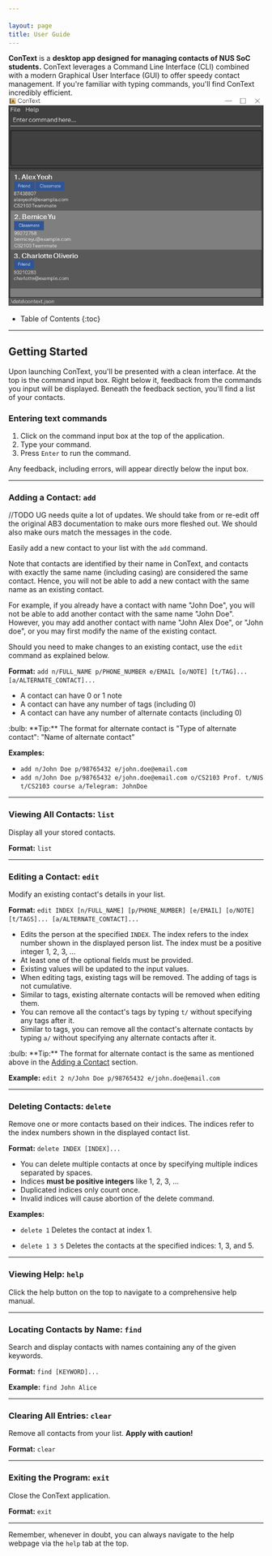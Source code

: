 ```yaml
---

layout: page
title: User Guide
---
```


**ConText** is a **desktop app designed for managing contacts of NUS SoC students.** ConText leverages a Command Line Interface (CLI) combined with a modern Graphical User Interface (GUI) to offer speedy contact management. If you're familiar with typing commands, you'll find ConText incredibly efficient.
![ConText UI](images/Ui.png)

* Table of Contents
  {:toc}

---

## Getting Started

Upon launching ConText, you'll be presented with a clean interface. At the top is the command input box. Right below it, feedback from the commands you input will be displayed. Beneath the feedback section, you'll find a list of your contacts.

### Entering text commands

1. Click on the command input box at the top of the application.
2. Type your command.
3. Press `Enter` to run the command.

Any feedback, including errors, will appear directly below the input box.

---

### Adding a Contact: `add`

//TODO UG needs quite a lot of updates. We should take from or re-edit off the original AB3 documentation to make ours more fleshed out. We should also make ours match the messages in the code.

Easily add a new contact to your list with the `add` command.

Note that contacts are identified by their name in ConText, and contacts with exactly the same name (including casing) are considered the same contact. 
Hence, you will not be able to add a new contact with the same name as an existing contact.

For example, if you already have a contact with name "John Doe", you will not be able to add another contact with the same name "John Doe".
However, you may add another contact with name "John Alex Doe", or "John doe", or you may first modify the name of the existing contact. 

Should you need to make changes to an existing contact, use the `edit` command as explained below. 

**Format:**
`add n/FULL_NAME p/PHONE_NUMBER e/EMAIL [o/NOTE] [t/TAG]... [a/ALTERNATE_CONTACT]...`

* A contact can have 0 or 1 note
* A contact can have any number of tags (including 0)
* A contact can have any number of alternate contacts (including 0)

<div markdown="span" class="alert alert-primary">:bulb: **Tip:**
The format for alternate contact is "Type of alternate contact": "Name of alternate contact"
</div>

**Examples:**
- `add n/John Doe p/98765432 e/john.doe@email.com`
- `add n/John Doe p/98765432 e/john.doe@email.com o/CS2103 Prof. t/NUS t/CS2103 course a/Telegram: JohnDoe`

---

### Viewing All Contacts: `list`

Display all your stored contacts.

**Format:**
`list`

---

### Editing a Contact: `edit`

Modify an existing contact's details in your list.

**Format:**
`edit INDEX [n/FULL_NAME] [p/PHONE_NUMBER] [e/EMAIL] [o/NOTE] [t/TAGS]... [a/ALTERNATE_CONTACT]...`

* Edits the person at the specified `INDEX`. The index refers to the index number shown in the displayed person list.
  The index must be a positive integer 1, 2, 3, ...
* At least one of the optional fields must be provided.
* Existing values will be updated to the input values.
* When editing tags, existing tags will be removed. The adding of tags is not cumulative.
* Similar to tags, existing alternate contacts will be removed when editing them.
* You can remove all the contact's tags by typing `t/` without specifying any tags after it.
* Similar to tags, you can remove all the contact's alternate contacts by typing `a/` without specifying any alternate
  contacts after it.

<div markdown="span" class="alert alert-primary">:bulb: **Tip:**
The format for alternate contact is the same as mentioned above in the <a href="#adding-a-contact-add">Adding a Contact</a> section.
</div>

**Example:**
`edit 2 n/John Doe p/98765432 e/john.doe@email.com`

---

### Deleting Contacts: `delete`

Remove one or more contacts based on their indices. The indices refer to the index numbers shown in the displayed contact list.

**Format:**
`delete INDEX [INDEX]...`

- You can delete multiple contacts at once by specifying multiple indices separated by spaces.
- Indices **must be positive integers** like 1, 2, 3, …​
- Duplicated indices only count once.
- Invalid indices will cause abortion of the delete command.

**Examples:**
- `delete 1`
  Deletes the contact at index 1.

- `delete 1 3 5`
  Deletes the contacts at the specified indices: 1, 3, and 5.

---

### Viewing Help: `help`

Click the help button on the top to navigate to a comprehensive help manual.

---

### Locating Contacts by Name: `find`

Search and display contacts with names containing any of the given keywords.

**Format:**
`find [KEYWORD]...`

**Example:**
`find John Alice`

---

### Clearing All Entries: `clear`

Remove all contacts from your list. **Apply with caution!**

**Format:**
`clear`

---

### Exiting the Program: `exit`

Close the ConText application.

**Format:**
`exit`

---

Remember, whenever in doubt, you can always navigate to the help webpage via the `help` tab at the top.
